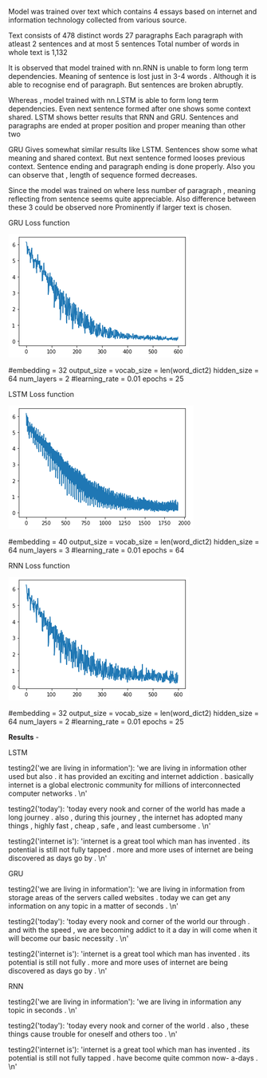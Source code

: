 Model was trained over text which contains 4 essays based on internet and information technology collected from various source.

Text consists of
478 distinct words 
27 paragraphs
Each paragraph with atleast 2 sentences and at most 5 sentences
Total number of words in whole text is 1,132


It is observed that model trained with nn.RNN is unable to form long term dependencies.
Meaning of sentence is lost just in 3-4 words . Although it is able to recognise end of paragraph. But sentences are broken abruptly.

Whereas , model trained with nn.LSTM is able to form long term dependencies. Even next sentence formed after one shows some context shared. LSTM shows better results that RNN and GRU. Sentences and paragraphs are ended at proper position and proper meaning than other two

GRU Gives somewhat similar results like LSTM. Sentences show some what meaning and shared context. But next sentence formed looses previous context. Sentence ending and paragraph ending is done properly. Also you can observe that , length of sequence formed decreases. 

Since the model was trained on where less number of paragraph , meaning reflecting from sentence seems quite appreciable. Also difference between these 3 could be observed nore 
Prominently if larger text is chosen.

GRU Loss function


![](https://github.com/AjinkyaDeshpande39/NLP/blob/master/Paragraph_generation%20Word%20level%20RNN/gru.png)

#embedding = 32 output_size = vocab_size = len(word_dict2) hidden_size = 64 num_layers = 2
#learning_rate = 0.01 epochs = 25


LSTM Loss function


![](https://github.com/AjinkyaDeshpande39/NLP/blob/master/Paragraph_generation%20Word%20level%20RNN/lstm.png)

#embedding = 40 output_size = vocab_size = len(word_dict2)  hidden_size = 64 num_layers = 3
#learning_rate = 0.01  epochs = 64


RNN Loss function

![](https://github.com/AjinkyaDeshpande39/NLP/blob/master/Paragraph_generation%20Word%20level%20RNN/rnn.png)

#embedding = 32 output_size = vocab_size = len(word_dict2) hidden_size = 64 num_layers = 2
#learning_rate = 0.01 epochs = 25








**Results** - 


LSTM

testing2('we are living in information'):
'we are living in information other used but also .  it has provided an exciting and internet addiction .  basically internet is a global electronic community for millions of interconnected computer networks . \n'

testing2('today'): 
'today every nook and corner of the world has made a long journey .  also ,  during this journey ,  the internet has adopted many things ,  highly fast ,  cheap ,  safe ,  and least cumbersome . \n'

testing2('internet is'):
'internet is a great tool which man has invented .  its potential is still not fully tapped .  more and more uses of internet are being discovered as days go by . \n'


GRU

testing2('we are living in information'):
'we are living in information from storage areas of the servers called websites .  today we can get any information on any topic in a matter of seconds . \n'

testing2('today'):
'today every nook and corner of the world our through .  and with the speed ,  we are becoming addict to it a day in will come when it will become our basic necessity . \n'

testing2('internet is'):
'internet is a great tool which man has invented .  its potential is still not fully .  more and more uses of internet are being discovered as days go by . \n'


RNN

testing2('we are living in information'):
'we are living in information any topic in seconds . \n'


testing2('today'):
'today every nook and corner of the world .  also ,  these things cause trouble for oneself and others too . \n'

testing2('internet is'):
'internet is a great tool which man has invented .  its potential is still not fully tapped .  have become quite common now- a-days . \n'
